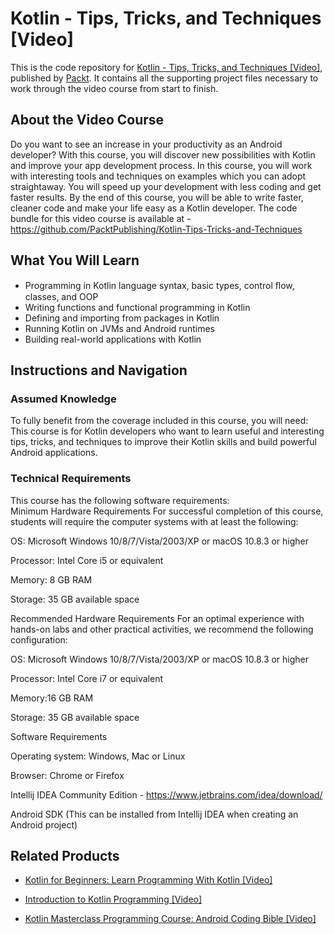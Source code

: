 # Kotlin - Tips, Tricks, and Techniques [Video]
This is the code repository for [Kotlin - Tips, Tricks, and Techniques [Video]](https://www.packtpub.com/application-development/kotlin-tips-tricks-and-techniques-video?utm_source=github&utm_medium=repository&utm_campaign=9781789349641), published by [Packt](https://www.packtpub.com/?utm_source=github). It contains all the supporting project files necessary to work through the video course from start to finish.
## About the Video Course
Do you want to see an increase in your productivity as an Android developer? With this course, you will discover new possibilities with Kotlin and improve your app development process.
In this course, you will work with interesting tools and techniques on examples which you can adopt straightaway. You will speed up your development with less coding and get faster results.
By the end of this course, you will be able to write faster, cleaner code and make your life easy as a Kotlin developer.
The code bundle for this video course is available at - https://github.com/PacktPublishing/Kotlin-Tips-Tricks-and-Techniques

<H2>What You Will Learn</H2>
<DIV class=book-info-will-learn-text>
<UL>
<LI>Programming in Kotlin language syntax, basic types, control ﬂow, classes, and OOP 
<LI>Writing functions and functional programming in Kotlin 
<LI>Defining and importing from packages in Kotlin 
<LI>Running Kotlin on JVMs and Android runtimes 
<LI>Building real-world applications with Kotlin </LI></UL></DIV>

## Instructions and Navigation
### Assumed Knowledge
To fully benefit from the coverage included in this course, you will need:<br/>
This course is for Kotlin developers who want to learn useful and interesting tips, tricks, and techniques to improve their Kotlin skills and build powerful Android applications.
### Technical Requirements
This course has the following software requirements:<br/>
Minimum Hardware Requirements
For successful completion of this course, students will require the computer systems with at least the following:


OS: Microsoft Windows 10/8/7/Vista/2003/XP or macOS 10.8.3 or higher



Processor: Intel Core i5 or equivalent



Memory: 8 GB RAM



Storage: 35 GB available space


Recommended Hardware Requirements
For an optimal experience with hands-on labs and other practical activities, we recommend the following configuration:


OS: Microsoft Windows 10/8/7/Vista/2003/XP or macOS 10.8.3 or higher



Processor: Intel Core i7 or equivalent



Memory:16 GB RAM



Storage: 35 GB available space


Software Requirements

Operating system: Windows, Mac or Linux



Browser: Chrome or Firefox



Intellij IDEA Community Edition - https://www.jetbrains.com/idea/download/



Android SDK (This can be installed from Intellij IDEA when creating an Android project)

## Related Products
* [Kotlin for Beginners: Learn Programming With Kotlin [Video]](https://www.packtpub.com/application-development/kotlin-beginners-learn-programming-kotlin-video?utm_source=github&utm_medium=repository&utm_campaign=9781788625944)

* [Introduction to Kotlin Programming [Video]](https://www.packtpub.com/application-development/introduction-kotlin-programming-video?utm_source=github&utm_medium=repository&utm_campaign=9781789804515)

* [Kotlin Masterclass Programming Course: Android Coding Bible [Video]](https://www.packtpub.com/application-development/kotlin-masterclass-programming-course-android-coding-bible-video?utm_source=github&utm_medium=repository&utm_campaign=9781838644024)


